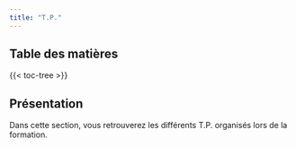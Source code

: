 ```yaml
---
title: "T.P."
---
```


## Table des matières

{{< toc-tree >}}

## Présentation

Dans cette section, vous retrouverez les différents T.P. organisés lors de la formation.
